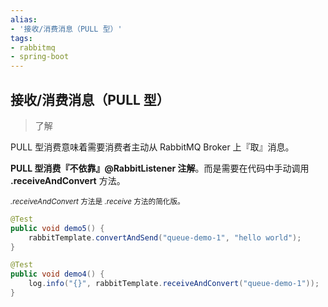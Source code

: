 ```yaml
---
alias: 
- '接收/消费消息（PULL 型）'
tags: 
- rabbitmq
- spring-boot 
---
```


## 接收/消费消息（PULL 型）

> 了解

PULL 型消费意味着需要消费者主动从 RabbitMQ Broker 上『取』消息。

**PULL 型消费『不依靠』@RabbitListener 注解**。而是需要在代码中手动调用 **.receiveAndConvert** 方法。

<small>*.receiveAndConvert* 方法是 *.receive* 方法的简化版。</small>

```java
@Test
public void demo5() {
    rabbitTemplate.convertAndSend("queue-demo-1", "hello world");
}

@Test
public void demo4() {
    log.info("{}", rabbitTemplate.receiveAndConvert("queue-demo-1"));
}
```
